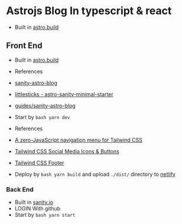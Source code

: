 # Astrojs Blog In typescript & react

- Built in [astro.build](https://astro.build/)

## Front End

- Built in [astro.build](https://astro.build/)
- References
- [sanity-astro-blog](https://www.sanity.io/guides/sanity-astro-blog)
- [littlesticks - astro-sanity-minimal-starter](https://github.com/littlesticks/astro-sanity-minimal-starter/tree/graphql)
- [guides/sanity-astro-blog](https://www.sanity.io/guides/sanity-astro-blog)
- Start by ```bash yarn dev```
- References
- [A zero-JavaScript navigation menu for Tailwind CSS](https://www.brycewray.com/posts/2021/09/zero-javascript-navigation-menu-tailwind-css/)
- [ Tailwind CSS Social Media Icons & Buttons ](https://tailwind-elements.com/docs/standard/components/social-buttons/)
- [ Tailwind CSS Footer ](https://tailwind-elements.com/docs/standard/navigation/footer/)

- Deploy by ```bash yarn build``` and upload `./dist/` directory to [netlify](https://app.netlify.com)

### Back End

- Built in [sanity.io](https://www.sanity.io/)
- LOGIN With github
- Start by ```bash yarn start```